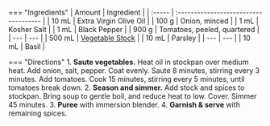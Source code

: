 === "Ingredients"
    | Amount | Ingredient                            |
    | :----- | :------------------------------------ |
    | 10 mL  | Extra Virgin Olive Oil                |
    | 100 g  | Onion, minced                         |
    | 1 mL   | Kosher Salt                           |
    | 1 mL   | Black Pepper                          |
    | 900 g  | Tomatoes, peeled, quartered           |
    | ---    | ---                                   |
    | 500 mL | [Vegetable Stock](#vegetable-stock-v) |
    | 10 mL  | Parsley                               |
    | ---    | ---                                   |
    | 10 mL  | Basil                                 |

=== "Directions"
    1. **Saute vegetables.** Heat oil in stockpan over medium heat. Add onion, salt, pepper. Coat evenly. Saute 8 minutes, stirring every 3 minutes. Add tomatoes. Cook 15 minutes, stirring every 5 minutes, until tomatoes break down.
    2. **Season and simmer.** Add stock and spices to stockpan. Bring soup to gentle boil, and reduce heat to low. Cover. Simmer 45 minutes.
    3. **Puree** with immersion blender.
    4. **Garnish & serve** with remaining spices.
